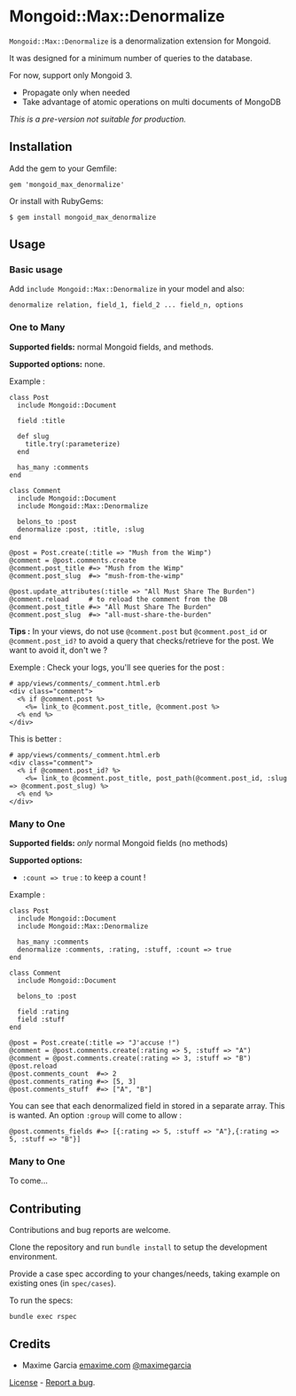 # Mongoid::Max::Denormalize

`Mongoid::Max::Denormalize` is a denormalization extension for Mongoid.

It was designed for a minimum number of queries to the database.

For now, support only Mongoid 3.

* Propagate only when needed
* Take advantage of atomic operations on multi documents of MongoDB

*This is a pre-version not suitable for production.*



## Installation

Add the gem to your Gemfile:

    gem 'mongoid_max_denormalize'

Or install with RubyGems:

    $ gem install mongoid_max_denormalize



## Usage

### Basic usage

Add `include Mongoid::Max::Denormalize` in your model and also:

    denormalize relation, field_1, field_2 ... field_n, options


### One to Many

**Supported fields:** normal Mongoid fields, and methods.

**Supported options:** none.

Example :

    class Post
      include Mongoid::Document

      field :title

      def slug
        title.try(:parameterize)
      end

      has_many :comments
    end

    class Comment
      include Mongoid::Document
      include Mongoid::Max::Denormalize

      belons_to :post
      denormalize :post, :title, :slug
    end

    @post = Post.create(:title => "Mush from the Wimp")
    @comment = @post.comments.create
    @comment.post_title #=> "Mush from the Wimp"
    @comment.post_slug  #=> "mush-from-the-wimp"

    @post.update_attributes(:title => "All Must Share The Burden")
    @comment.reload     # to reload the comment from the DB
    @comment.post_title #=> "All Must Share The Burden"
    @comment.post_slug  #=> "all-must-share-the-burden"

**Tips :** In your views, do not use `@comment.post` but `@comment.post_id` or `@comment.post_id?`
to avoid a query that checks/retrieve for the post. We want to avoid it, don't we ?

Exemple : Check your logs, you'll see queries for the post :

    # app/views/comments/_comment.html.erb
    <div class="comment">
      <% if @comment.post %>
        <%= link_to @comment.post_title, @comment.post %>
      <% end %>
    </div>

This is better :

    # app/views/comments/_comment.html.erb
    <div class="comment">
      <% if @comment.post_id? %>
        <%= link_to @comment.post_title, post_path(@comment.post_id, :slug => @comment.post_slug) %>
      <% end %>
    </div>


### Many to One

**Supported fields:** *only* normal Mongoid fields (no methods)

**Supported options:**

*   `:count => true` : to keep a count !


Example :

    class Post
      include Mongoid::Document
      include Mongoid::Max::Denormalize

      has_many :comments
      denormalize :comments, :rating, :stuff, :count => true
    end

    class Comment
      include Mongoid::Document

      belons_to :post

      field :rating
      field :stuff
    end

    @post = Post.create(:title => "J'accuse !")
    @comment = @post.comments.create(:rating => 5, :stuff => "A")
    @comment = @post.comments.create(:rating => 3, :stuff => "B")
    @post.reload
    @post.comments_count  #=> 2
    @post.comments_rating #=> [5, 3]
    @post.comments_stuff  #=> ["A", "B"]

You can see that each denormalized field in stored in a separate array. This is wanted.
An option `:group` will come to allow :

    @post.comments_fields #=> [{:rating => 5, :stuff => "A"},{:rating => 5, :stuff => "B"}]


### Many to One

To come...



## Contributing

Contributions and bug reports are welcome.

Clone the repository and run `bundle install` to setup the development environment.

Provide a case spec according to your changes/needs, taking example on existing ones (in `spec/cases`).

To run the specs:

    bundle exec rspec



## Credits

*   Maxime Garcia [emaxime.com](http://emaxime.com) [@maximegarcia](http://twitter.com/maximegarcia)


[License](https://github.com/maximeg/mongoid_max_denormalize/blob/master/LICENSE)
\- [Report a bug](https://github.com/maximeg/mongoid_max_denormalize/issues).

